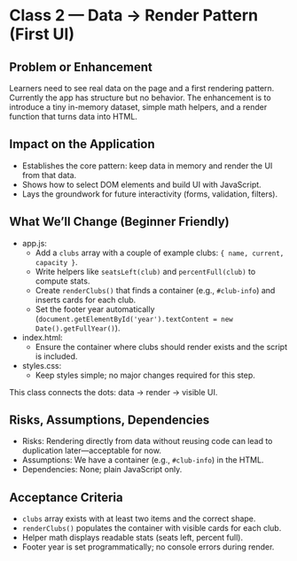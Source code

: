 # Class 2 — Data → Render Pattern (First UI)

## Problem or Enhancement

Learners need to see real data on the page and a first rendering pattern. Currently the app has structure but no behavior. The enhancement is to introduce a tiny in-memory dataset, simple math helpers, and a render function that turns data into HTML.

## Impact on the Application

- Establishes the core pattern: keep data in memory and render the UI from that data.
- Shows how to select DOM elements and build UI with JavaScript.
- Lays the groundwork for future interactivity (forms, validation, filters).

## What We’ll Change (Beginner Friendly)

- app.js:
  - Add a `clubs` array with a couple of example clubs: `{ name, current, capacity }`.
  - Write helpers like `seatsLeft(club)` and `percentFull(club)` to compute stats.
  - Create `renderClubs()` that finds a container (e.g., `#club-info`) and inserts cards for each club.
  - Set the footer year automatically (`document.getElementById('year').textContent = new Date().getFullYear()`).
- index.html:
  - Ensure the container where clubs should render exists and the script is included.
- styles.css:
  - Keep styles simple; no major changes required for this step.

This class connects the dots: data → render → visible UI.

## Risks, Assumptions, Dependencies

- Risks: Rendering directly from data without reusing code can lead to duplication later—acceptable for now.
- Assumptions: We have a container (e.g., `#club-info`) in the HTML.
- Dependencies: None; plain JavaScript only.

## Acceptance Criteria

- `clubs` array exists with at least two items and the correct shape.
- `renderClubs()` populates the container with visible cards for each club.
- Helper math displays readable stats (seats left, percent full).
- Footer year is set programmatically; no console errors during render.
